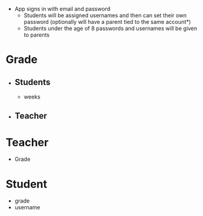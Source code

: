 - App signs in with email and password
	- Students will be assigned usernames and then can set their own password (optionally will have a parent tied to the same account*)
	- Students under the age of 8 passwords and usernames will be given to parents 

# Grade
- ## Students
	- weeks
- ## Teacher


# Teacher
- Grade

# Student
- grade
- username
